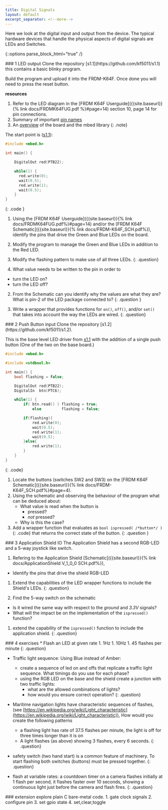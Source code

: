 ```yaml
---
title: Digital Signals
layout: default
excerpt_separator: <!--more-->
---
```

Here we look at the digital input and output from the device.
The typical hardware devices that handle the physical aspects of digital signals are LEDs and Switches.
<!--more-->


{::options parse_block_html="true" /}
<article class="exercise">
### 1 LED output
Clone the repository [s1.1](https://github.com/kf5011/s1.1)
this contains a basic blinky program.

Build the program and upload it into the FRDM-K64F.  Once done you will need to press the reset button.

**resources**
  1. Refer to the LED diagram in the [FRDM K64F Userguide]({{site.baseurl}}{% link docs/FRDMK64FUG.pdf %}#page=14) section 10, page 14 for pin connections.
  2. Summary of important [pin names](https://os.mbed.com/teams/Freescale/wiki/frdm-k64f-pinnames)
  3. An [overview](https://os.mbed.com/platforms/FRDM-K64F/) of the board and the mbed library
{: .note}

The start point is ([s1.1](https://github.com/kf5011/s1.1)):
```c
#include <mbed.h>

int main() {

    DigitalOut red(PTB22);

    while(1) {
      red.write(0);
      wait(0.5);
      red.write(1);
      wait(0.5);
    }
}
```
{: .code }

 1. Using the [FRDM K64F Userguide]({{site.baseurl}}{% link docs/FRDMK64FUG.pdf%}#page=14) and/or the [FRDM K64F Schematic]({{site.baseurl}}{% link docs/FRDM-K64F_SCH.pdf%}), identify the pins that drive the Green and Blue LEDs on the board.
 1. Modify the program to manage the Green and Blue LEDs in addition to the Red LED.
 1. Modify the flashing pattern to make use of all three LEDs.
{: .question}

1. What value needs to be written to the pin in order to
 * turn the LED on?
 * turn the LED off?
2. From the Schematic can you identify why the values are what they are?  
<span class="hint">What is pin-2 of the LED package connected to?</span>
{: .question }

1.  Write a wrapper that provides functions for `on()`, `off()`, and/or `set()` that takes into account the way the LEDs are wired.
{: .question}

</article>

<article class="exercise">
### 2 Push Button input
Clone the repository [s1.2](https://github.com/kf5011/s1.2).

This is the base level LED driver from [s1.1](https://github.com/kf5011/s1.1) with the addition of a single push button (One of the two on the base board.)

```c
#include <mbed.h>

#include <stdbool.h>

int main() {
    bool flashing = false;

    DigitalOut red(PTB22);
    DigitalIn  btn(PTC6);

    while(1) {
        if( btn.read() ) flashing = true;
            else         flashing = false;

        if(flashing){
            red.write(0);
            wait(0.5);
            red.write(1);
            wait(0.5);
        }else{
            red.write(1);
        }
    }
}
```
{: .code}

1. Locate the buttons (switches SW2 and SW3) on the [FRDM K64F Schematic]({{site.baseurl}}{% link docs/FRDM-K64F_SCH.pdf%}#page=4).
2. Using the schematic and observing the behaviour of the program what can be deduced about:
    * What value is read when the button is
        + pressed?
        + _not_ pressed?
    * Why is this the case?
1. Add a wrapper function that evaluates as
  `bool ispressed( /*button*/ )`{: .code}
  that returns the correct state of the button.
{: .question }
</article>

<article class="exercise">
### 3 Application Shield IO
The Application Shield has a second RGB-LED and a 5-way joystick like switch.

1. Refering to the Application Shield [Schematic]({{site.baseurl}}{% link docs/ApplicationShield V_1_0_0 SCH.pdf%}),
  * Identify the pins that drive the shield RGB-LED
1. Extend the capabilities of the LED wrapper functions to include the Shield's LEDs.
{: .question}

1. Find the 5-way switch on the schematic
  * Is it wired the same way with respect to the _ground_ and _3.3V_ signals?
  * What will the impact be on the implementation of the `ispressed()` function?
1. extend the capability of the `ispressed()` function to include the application shield.
  {: .question}

</article>

<article class="exercise">
### 4 exercises
* Flash an LED at given rate
    1. 1Hz
    1. 10Hz
    1. 45 flashes per minute
{: .question}

* Traffic light sequence:  Using Blue instead of Amber:
  * create a sequence of led on and offs that replicate a traffic light sequence.  What timings do you use for each phase?
  * using the RGB LED on the base and the shield create a junction with two traffic lights:
    + what are the allowed combinations of lights?
    + how would you ensure correct operation?
{: .question}


* Maritime navigation lights have characteristic sequences of flashes,
  (see [https://en.wikipedia.org/wiki/Light_characteristic](https://en.wikipedia.org/wiki/Light_characteristic)),
  How would you create the following patterns
  + a flashing light has rate of 37.5 flashes per minute, the light is off for three times longer than it is on
  + A light flashes (as above) showing 3 flashes, every 6 seconds.
{: .question}

* safety switch (two hand start) is a common feature of machinery.  To start flashing both switches (buttons) must be pressed together.
{: .question}

* flash at variable rates:  a countdown timer on a camera flashes initially at 1 flash per second, it flashes faster over 10 seconds, showing a continuous light just before the camera and flash fires.
{: .question}
</article>

<article class="exercise">
### extension
explore plain C bare-metal code.
1. gate clock signals
2. configure pin
3. set gpio state
4. set,clear,toggle
</article>

